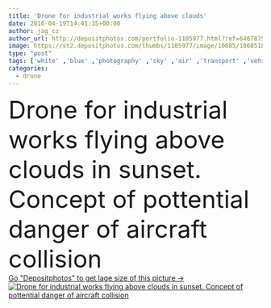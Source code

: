 ```yaml
---
title: 'Drone for industrial works flying above clouds'
date: 2016-04-19T14:41:35+00:00
author: jag_cz
author_url: http://depositphotos.com/portfolio-1105977.html?ref=64678756
image: https://st2.depositphotos.com/thumbs/1105977/image/10685/106851896/api_thumb_450.jpg?forcejpeg=true
type: "post"
tags: ['white' ,'blue' ,'photography' ,'sky' ,'air' ,'transport' ,'vehicle' ,'danger' ,'cloud' ,'technology' ,'photo' ,'modern' ,'sunset' ,'symbol' ,'concept' ,'motion' ,'icon' ,'evening' ,'camera' ,'remote' ,'delivery' ,'fly' ,'crash' ,'thread' ,'watching' ,'flight' ,'innovation' ,'control' ,'propeller' ,'gadget' ,'aircraft' ,'helicopter' ,'spy' ,'above' ,'dramatic' ,'surveillance' ,'airplane' ,'aviation' ,'aerial' ,'engagement' ,'accident' ,'collision' ,'copter' ,'rotor' ,'controlled' ,'drone' ]
categories: 
  - drone
---
```

<div aling="center">
            <font size="60"> Drone for industrial works flying above clouds in sunset. Concept of pottential danger of aircraft collision</font>   
</div>
<div>
    <a href='https://depositphotos.com/106851896/stock-photo-drone-for-industrial-works-flying.html?ref=64678756' target=_blank > Go "Depositphotos" to get lage size of this picture ->
        <img href='https://depositphotos.com/106851896/stock-photo-drone-for-industrial-works-flying.html?ref=64678756' src='https://st2.depositphotos.com/1105977/10685/i/950/depositphotos_106851896-stock-photo-drone-for-industrial-works-flying.jpg?forcejpeg=true' alt='Drone for industrial works flying above clouds in sunset. Concept of pottential danger of aircraft collision' >
    </a>
</div>
